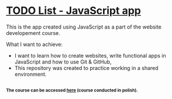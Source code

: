 # [TODO List - JavaScript app](https://revalew.github.io/TODO-List/)

This is the app created using JavaScript as a part of the website developement course.

What I want to achieve:
- I want to learn how to create websites, write functional apps in JavaScript and how to use Git & GitHub,
- This repository was created to practice working in a shared environment.

##
#### <sup>The course can be accessed [here](https://www.udemy.com/course/javascript-jedyny-kurs-ktorego-potrzebujesz/) (course conducted in polish).
</sup>
